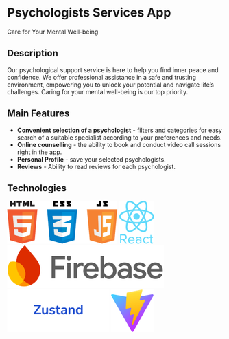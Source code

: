 # Psychologists Services App

Care for Your Mental Well-being

## Description

Our psychological support service is here to help you find inner peace and confidence. We offer professional assistance in a safe and trusting environment, empowering you to unlock your potential and navigate life’s challenges. Caring for your mental well-being is our top priority.

## Main Features

- **Convenient selection of a psychologist** - filters and categories for easy search of a suitable specialist according to your preferences and needs.
- **Online counselling** - the ability to book and conduct video call sessions right in the app.
- **Personal Profile** - save your selected psychologists.
- **Reviews** - Ability to read reviews for each psychologist.

## Technologies

![HTML, CSS, JS](/src/assets/technologies_logo/html5-logo-devextreme-multi-purpose-controls-html-javascript-3.png) ![React](/src/assets/technologies_logo/react.png) ![Firebase](/src/assets/technologies_logo/Firebase.png) ![Zustand](/src/assets/technologies_logo/zustand-logo.png)
![Vite](/src/assets/technologies_logo/vite.png)
